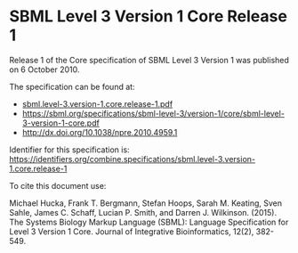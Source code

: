 # SBML Level 3 Version 1 Core Release 1
Release 1 of the Core specification of SBML Level 3 Version 1 was published on 6 October 2010. 

The specification can be found at:

* [sbml.level-3.version-1.core.release-1.pdf](./files/sbml.level-3.version-1.core.release-1.pdf)
* https://sbml.org/specifications/sbml-level-3/version-1/core/sbml-level-3-version-1-core.pdf
* http://dx.doi.org/10.1038/npre.2010.4959.1

Identifier for this specification is: https://identifiers.org/combine.specifications/sbml.level-3.version-1.core.release-1

To cite this document use:

Michael Hucka, Frank T. Bergmann, Stefan Hoops, Sarah M. Keating, Sven Sahle, James C. Schaff, Lucian P. Smith, and Darren J. Wilkinson. (2015). The Systems Biology Markup Language (SBML): Language Specification for Level 3 Version 1 Core. Journal of Integrative Bioinformatics, 12(2), 382-549.